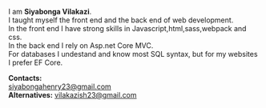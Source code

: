 I am **Siyabonga Vilakazi**.  
I taught myself the front end and the back end of web development.  
In the front end I have strong skills in Javascript,html,sass,webpack and css.   
In the back end I rely on Asp.net Core MVC.  
For databases I undestand and know most SQL syntax, but for my websites I prefer EF Core.  

**Contacts:**  
siyabongahenry23@gmail.com  
**Alternatives:** 
vilakazish23@gmail.com



